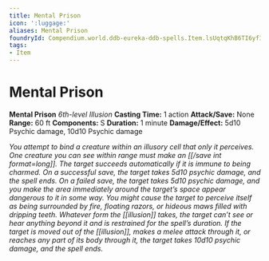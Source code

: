 ```yaml
---
title: Mental Prison
icon: ':luggage:'
aliases: Mental Prison
foundryId: Compendium.world.ddb-eureka-ddb-spells.Item.lsUqtqKhB6TI6yfI
tags:
- Item
---
```


# Mental Prison

**Mental Prison**
_6th-level Illusion_
**Casting Time:** 1 action
**Attack/Save:** None
**Range:** 60 ft
**Components:** S
**Duration:** 1 minute
**Damage/Effect:** 5d10 Psychic damage, 10d10 Psychic damage

*You attempt to bind a creature within an illusory cell that only it perceives. One creature you can see within range must make an [[/save int format=long]]. The target succeeds automatically if it is immune to being charmed. On a successful save, the target takes 5d10 psychic damage, and the spell ends. On a failed save, the target takes 5d10 psychic damage, and you make the area immediately around the target’s space appear dangerous to it in some way. You might cause the target to perceive itself as being surrounded by fire, floating razors, or hideous maws filled with dripping teeth. Whatever form the [[illusion]] takes, the target can’t see or hear anything beyond it and is restrained for the spell’s duration. If the target is moved out of the [[illusion]], makes a melee attack through it, or reaches any part of its body through it, the target takes 10d10 psychic damage, and the spell ends.*